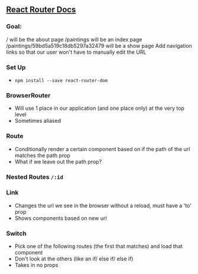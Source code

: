 ## [React Router Docs](https://reacttraining.com/react-router/web/guides/quick-start)

### Goal:
/ will be the about page
/paintings will be an index page
/paintings/59bd5a519c18db5297a32479 will be a show page
Add navigation links so that our user won't have to manually edit the URL

### Set Up
- `npm install --save react-router-dom`

### BrowserRouter
- Will use 1 place in our application (and one place only) at the very top level
- Sometimes aliased

### Route
- Conditionally render a certain component based on if the path of the url matches the path prop
- What if we leave out the path prop?

### Nested Routes `/:id`

### Link
- Changes the url we see in the browser without a reload, must have a 'to' prop
- Shows components based on new url

### Switch
- Pick one of the following routes (the first that matches) and load that component
- Don't look at the others (like an if/ else if/ else if)
- Takes in no props
